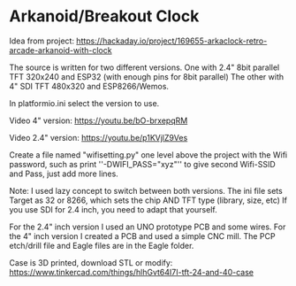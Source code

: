 # Arkanoid/Breakout Clock

Idea from project: 
https://hackaday.io/project/169655-arkaclock-retro-arcade-arkanoid-with-clock


The source is written for two different versions.
One with 2.4" 8bit parallel TFT 320x240 and ESP32 (with enough pins for 8bit parallel)
The other with 4" SDI TFT 480x320 and ESP8266/Wemos.


In platformio.ini select the version to use.


Video 4" version:
https://youtu.be/bO-brxepqRM

Video 2.4" version:
https://youtu.be/p1KVjlZ9Ves


Create a file named "wifisetting.py" one level above the project with the Wifi password, such as
print '\'-DWIFI_PASS=\"xyz\"\''
to give second Wifi-SSID and Pass, just add more lines.

Note:
I used lazy concept to switch between both versions.
The ini file sets Target as 32 or 8266, which sets the chip AND TFT type (library, size, etc)
If you use SDI for 2.4 inch, you need to adapt that yourself.

For the 2.4" inch version I used an UNO prototype PCB and some wires.
For the 4" inch version I created a PCB and used a simple CNC mill.
The PCP etch/drill file and Eagle files are in the Eagle folder.


Case is 3D printed, download STL or modify:
https://www.tinkercad.com/things/hlhGvt64I7I-tft-24-and-40-case

